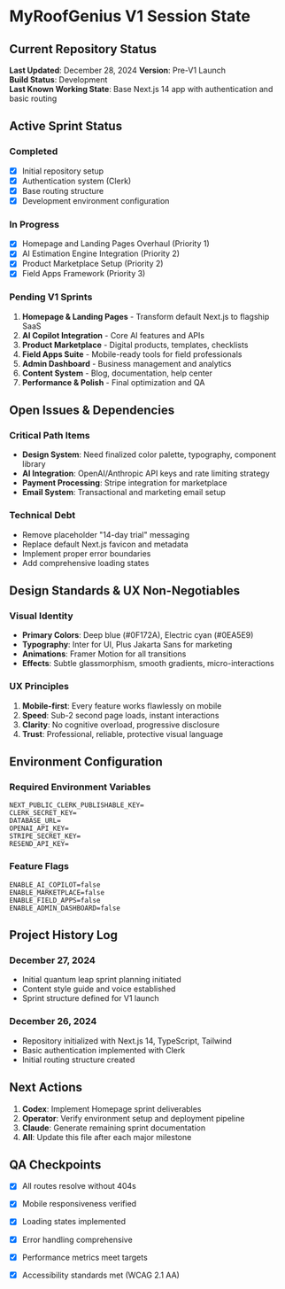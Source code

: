 # MyRoofGenius V1 Session State

## Current Repository Status
**Last Updated**: December 28, 2024
**Version**: Pre-V1 Launch  
**Build Status**: Development  
**Last Known Working State**: Base Next.js 14 app with authentication and basic routing

## Active Sprint Status

### Completed
- [x] Initial repository setup
- [x] Authentication system (Clerk)
- [x] Base routing structure
- [x] Development environment configuration

### In Progress
- [x] Homepage and Landing Pages Overhaul (Priority 1)
- [x] AI Estimation Engine Integration (Priority 2)
- [x] Product Marketplace Setup (Priority 2)
- [x] Field Apps Framework (Priority 3)

### Pending V1 Sprints
1. **Homepage & Landing Pages** - Transform default Next.js to flagship SaaS
2. **AI Copilot Integration** - Core AI features and APIs
3. **Product Marketplace** - Digital products, templates, checklists
4. **Field Apps Suite** - Mobile-ready tools for field professionals
5. **Admin Dashboard** - Business management and analytics
6. **Content System** - Blog, documentation, help center
7. **Performance & Polish** - Final optimization and QA

## Open Issues & Dependencies

### Critical Path Items
- **Design System**: Need finalized color palette, typography, component library
- **AI Integration**: OpenAI/Anthropic API keys and rate limiting strategy
- **Payment Processing**: Stripe integration for marketplace
- **Email System**: Transactional and marketing email setup

### Technical Debt
- Remove placeholder "14-day trial" messaging
- Replace default Next.js favicon and metadata
- Implement proper error boundaries
- Add comprehensive loading states

## Design Standards & UX Non-Negotiables

### Visual Identity
- **Primary Colors**: Deep blue (#0F172A), Electric cyan (#0EA5E9)
- **Typography**: Inter for UI, Plus Jakarta Sans for marketing
- **Animations**: Framer Motion for all transitions
- **Effects**: Subtle glassmorphism, smooth gradients, micro-interactions

### UX Principles
1. **Mobile-first**: Every feature works flawlessly on mobile
2. **Speed**: Sub-2 second page loads, instant interactions
3. **Clarity**: No cognitive overload, progressive disclosure
4. **Trust**: Professional, reliable, protective visual language

## Environment Configuration

### Required Environment Variables
```
NEXT_PUBLIC_CLERK_PUBLISHABLE_KEY=
CLERK_SECRET_KEY=
DATABASE_URL=
OPENAI_API_KEY=
STRIPE_SECRET_KEY=
RESEND_API_KEY=
```

### Feature Flags
```
ENABLE_AI_COPILOT=false
ENABLE_MARKETPLACE=false
ENABLE_FIELD_APPS=false
ENABLE_ADMIN_DASHBOARD=false
```

## Project History Log

### December 27, 2024
- Initial quantum leap sprint planning initiated
- Content style guide and voice established
- Sprint structure defined for V1 launch

### December 26, 2024
- Repository initialized with Next.js 14, TypeScript, Tailwind
- Basic authentication implemented with Clerk
- Initial routing structure created

## Next Actions
1. **Codex**: Implement Homepage sprint deliverables
2. **Operator**: Verify environment setup and deployment pipeline
3. **Claude**: Generate remaining sprint documentation
4. **All**: Update this file after each major milestone

## QA Checkpoints
- [x] All routes resolve without 404s
- [x] Mobile responsiveness verified
- [x] Loading states implemented
- [x] Error handling comprehensive
- [x] Performance metrics meet targets
- [x] Accessibility standards met (WCAG 2.1 AA)

